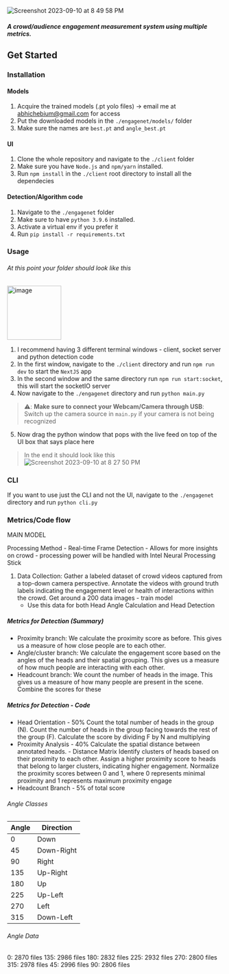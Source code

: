 ![Screenshot 2023-09-10 at 8 49 58 PM](https://github.com/abhayc-glitch/EngageNet/assets/78511893/60ad3ee4-78ce-409a-bd7a-7e96dd917f0d)

##### A crowd/audience engagement measurement system using multiple metrics.

## Get Started

### Installation

#### Models
1. Acquire the trained models (.pt yolo files) -> email me at abhichebium@gmail.com for access
2. Put the downloaded models in the `./engagenet/models/` folder
3. Make sure the names are `best.pt` and `angle_best.pt`

#### UI
1. Clone the whole repository and navigate to the `./client` folder
2. Make sure you have `Node.js` and `npm/yarn` installed.
3. Run `npm install` in the `./client` root directory to install all the dependecies

#### Detection/Algorithm code
1. Navigate to the `./engagenet` folder
2. Make sure to have `python 3.9.6` installed.
3. Activate a virtual env if you prefer it
4. Run `pip install -r requirements.txt`

### Usage
###### At this point your folder should look like this
<img width="126" alt="image" src="https://github.com/abhayc-glitch/EngageNet/assets/78511893/3796a406-edd9-47bd-9a43-cc76e11aa714">


1. I recommend having 3 different terminal windows - client, socket server and python detection code
2. In the first window, navigate to the `./client` directory and run `npm run dev` to start the `NextJS` app
3. In the second window and the same directory run `npm run start:socket`, this will start the socketIO server
4. Now navigate to the `./engagenet` directory and run `python main.py`
> ⚠️: **Make sure to connect your Webcam/Camera through USB**: Switch up the camera source in `main.py` if your camera is not being recognized
5. Now drag the python window that pops with the live feed on top of the UI box that says place here
> In the end it should look like this
![Screenshot 2023-09-10 at 8 27 50 PM](https://github.com/abhayc-glitch/EngageNet/assets/78511893/8b7a01a3-9fb6-4e21-90f8-29790208eb2c)


### CLI
If you want to use just the CLI and not the UI, navigate to the `./engagenet` directory and run `python cli.py`


### Metrics/Code flow
MAIN MODEL

Processing Method - Real-time Frame Detection - Allows for more insights on crowd - processing power will be handled with Intel Neural Processing Stick

1. Data Collection:
    Gather a labeled dataset of crowd videos captured from a top-down camera perspective.
    Annotate the videos with ground truth labels indicating the engagement level or health of interactions within the crowd.
    Get around a 200 data images - train model
    - Use this data for both Head Angle Calculation and Head Detection

##### Metrics for Detection (Summary)
- Proximity branch: We calculate the proximity score as before. This gives us a measure of how close people are to each other.
- Angle/cluster branch: We calculate the engagement score based on the angles of the heads and their spatial grouping. This gives us a measure of how much people are interacting with each other.
- Headcount branch: We count the number of heads in the image. This gives us a measure of how many people are present in the scene.
Combine the scores for these


##### Metrics for Detection - Code
- Head Orientation - 50%
    Count the total number of heads in the group (N).
    Count the number of heads in the group facing towards the rest of the group (F).
    Calculate the score by dividing F by N and multiplying
- Proximity Analysis - 40%
    Calculate the spatial distance between annotated heads. - Distance Matrix
    Identify clusters of heads based on their proximity to each other.
    Assign a higher proximity score to heads that belong to larger clusters, indicating higher engagement.
    Normalize the proximity scores between 0 and 1, where 0 represents minimal proximity and 1 represents maximum proximity engage
- Headcount Branch - 5% of total score


###### Angle Classes
| Angle | Direction |
|-------|-----------|
| 0     | Down      |
| 45    | Down-Right|
| 90    | Right     |
| 135   | Up-Right  |
| 180   | Up        |
| 225   | Up-Left   |
| 270   | Left      |
| 315   | Down-Left |


###### Angle Data
0: 2870 files
135: 2986 files
180: 2832 files
225: 2932 files
270: 2800 files
315: 2978 files
45: 2996 files
90: 2806 files


